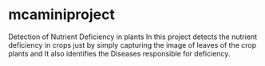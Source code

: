 # mcaminiproject
Detection of Nutrient Deficiency in plants
 In this project detects the nutrient deficiency   in crops just by simply capturing the image of leaves of the crop plants and   It also identifies the  Diseases responsible for deficiency.

